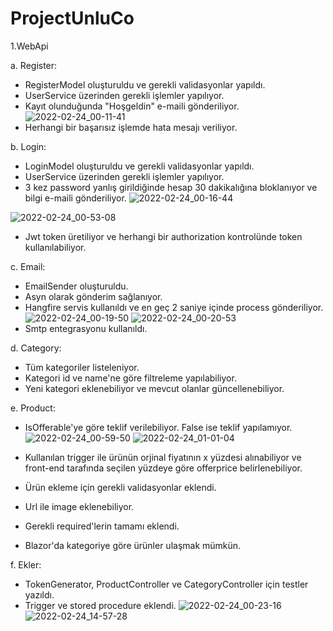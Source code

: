 # ProjectUnluCo


1.WebApi

a. Register:

- RegisterModel oluşturuldu ve gerekli validasyonlar yapıldı.
- UserService üzerinden gerekli işlemler yapılıyor.
- Kayıt olunduğunda "Hoşgeldin" e-maili gönderiliyor.
![2022-02-24_00-11-41](https://user-images.githubusercontent.com/88002831/155618356-be5e2e20-d5a1-4549-86d4-3dacaec28890.png)
- Herhangi bir başarısız işlemde hata mesajı veriliyor.


b. Login:

- LoginModel oluşturuldu ve gerekli validasyonlar yapıldı.
- UserService üzerinden gerekli işlemler yapılıyor.
- 3 kez password yanlış girildiğinde hesap 30 dakikalığına bloklanıyor ve bilgi e-maili gönderiliyor.
 ![2022-02-24_00-16-44](https://user-images.githubusercontent.com/88002831/155618431-19a6c6e9-fc03-4708-a166-7a5ab2ed0afa.png)

 ![2022-02-24_00-53-08](https://user-images.githubusercontent.com/88002831/155618269-aa7dab97-a70e-4e6a-a12b-c5dcc078e0bd.png)
- Jwt token üretiliyor ve herhangi bir authorization kontrolünde token kullanılabiliyor.

c. Email:

- EmailSender oluşturuldu.
- Asyn olarak gönderim sağlanıyor.
- Hangfire servis kullanıldı ve en geç 2 saniye içinde process gönderiliyor.
![2022-02-24_00-19-50](https://user-images.githubusercontent.com/88002831/155618210-646f1d49-48c2-44f2-a8d0-e98382d2962e.png)
![2022-02-24_00-20-53](https://user-images.githubusercontent.com/88002831/155618226-297c99b5-fb7d-44df-8a1a-07ebad4d64ee.png)
- Smtp entegrasyonu kullanıldı.

d. Category:

- Tüm kategoriler listeleniyor.
- Kategori id ve name'ne göre filtreleme yapılabiliyor.
- Yeni kategori eklenebiliyor ve mevcut olanlar güncellenebiliyor.

e. Product:

- IsOfferable'ye göre teklif verilebiliyor. False ise teklif yapılamıyor.
 ![2022-02-24_00-59-50](https://user-images.githubusercontent.com/88002831/155620319-2dd9bf1c-d734-4800-ae30-a58be54400ca.png)
![2022-02-24_01-01-04](https://user-images.githubusercontent.com/88002831/155620335-9146baf2-98bf-4f53-a6c8-bb7f54f37780.png)

- Kullanılan trigger ile ürünün orjinal fiyatının x yüzdesi alınabiliyor ve front-end tarafında seçilen yüzdeye göre offerprice belirlenebiliyor.
- Ürün ekleme için gerekli validasyonlar eklendi.
- Url ile image eklenebiliyor.
- Gerekli required'lerin tamamı eklendi.
- Blazor'da kategoriye göre ürünler ulaşmak mümkün.

f. Ekler:

- TokenGenerator, ProductController ve CategoryController için testler yazıldı.
- Trigger ve stored procedure eklendi. 
![2022-02-24_00-23-16](https://user-images.githubusercontent.com/88002831/155620167-ed566f10-518d-4407-9981-655ff79fa889.png)
![2022-02-24_14-57-28](https://user-images.githubusercontent.com/88002831/155620246-ccb19387-1714-46f0-8e7b-c6f548058da3.png)

